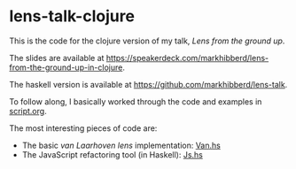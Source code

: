 lens-talk-clojure
=================

This is the code for the clojure version of my talk, _Lens from the ground up_.

The slides are available at <https://speakerdeck.com/markhibberd/lens-from-the-ground-up-in-clojure>.

The haskell version is available at <https://github.com/markhibberd/lens-talk>.

To follow along, I basically worked through the code and examples in [script.org](https://raw.githubusercontent.com/markhibberd/lens-talk-clojure/master/lens/script.org).

The most interesting pieces of code are:
 - The basic _van Laarhoven lens_ implementation: [Van.hs](https://github.com/markhibberd/lens-talk-clojure/blob/master/lens/src/lens/core.clj)
 - The JavaScript refactoring tool (in Haskell): [Js.hs](https://github.com/markhibberd/lens-talk/blob/master/src/Js.hs)
